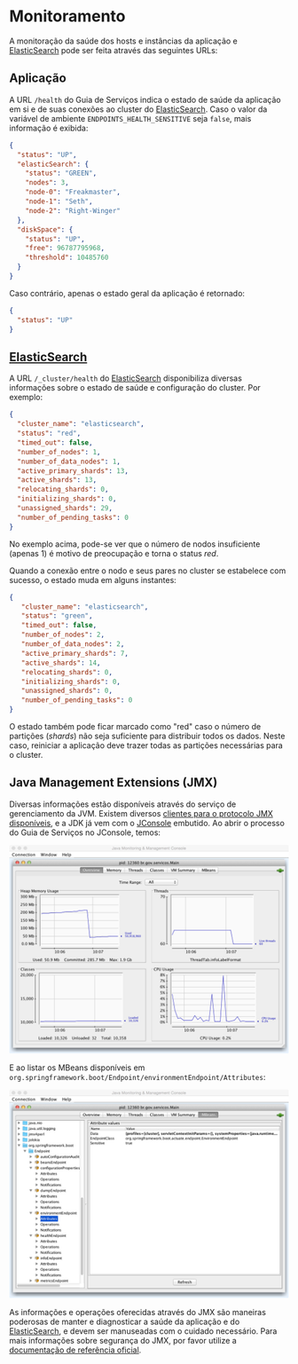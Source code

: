 # Monitoramento

A monitoração da saúde dos hosts e instâncias da aplicação e [ElasticSearch] pode ser feita através das seguintes URLs:

## Aplicação

A URL `/health` do Guia de Serviços indica o estado de saúde da aplicação em si e de suas conexões ao cluster do [ElasticSearch]. Caso o valor da variável de ambiente `ENDPOINTS_HEALTH_SENSITIVE` seja `false`, mais informação é exibida:

```json
{
  "status": "UP",
  "elasticSearch": {
    "status": "GREEN",
    "nodes": 3,
    "node-0": "Freakmaster",
    "node-1": "Seth",
    "node-2": "Right-Winger"
  },
  "diskSpace": {
    "status": "UP",
    "free": 96787795968,
    "threshold": 10485760
  }
}
```

Caso contrário, apenas o estado geral da aplicação é retornado:

```json
{
  "status": "UP"
}
```

## [ElasticSearch]

A URL `/_cluster/health` do [ElasticSearch] disponibiliza diversas informações sobre o estado de saúde e configuração do cluster. Por exemplo:

```json
{
  "cluster_name": "elasticsearch",
  "status": "red",
  "timed_out": false,
  "number_of_nodes": 1,
  "number_of_data_nodes": 1,
  "active_primary_shards": 13,
  "active_shards": 13,
  "relocating_shards": 0,
  "initializing_shards": 0,
  "unassigned_shards": 29,
  "number_of_pending_tasks": 0
}
```

No exemplo acima, pode-se ver que o número de nodos insuficiente (apenas 1) é motivo de preocupação e torna o status *red*.

Quando a conexão entre o nodo e seus pares no cluster se estabelece com sucesso, o estado muda em alguns instantes:

```json
{
   "cluster_name": "elasticsearch",
   "status": "green",
   "timed_out": false,
   "number_of_nodes": 2,
   "number_of_data_nodes": 2,
   "active_primary_shards": 7,
   "active_shards": 14,
   "relocating_shards": 0,
   "initializing_shards": 0,
   "unassigned_shards": 0,
   "number_of_pending_tasks": 0
}
```

O estado também pode ficar marcado como "red" caso o número de partições (_shards_) não seja suficiente para distribuir todos os dados. Neste caso, reiniciar a aplicação deve trazer todas as partições necessárias para o cluster.

## Java Management Extensions (JMX)

Diversas informações estão disponíveis através do serviço de gerenciamento da JVM. Existem diversos [clientes para o protocolo JMX disponíveis](http://java-source.net/open-source/jmx), e a JDK já vem com o [JConsole](http://docs.oracle.com/javase/7/docs/technotes/guides/management/jconsole.html) embutido. Ao abrir o processo do Guia de Serviços no JConsole, temos:

![JConsole: Overview](/desenvolvimento/jconsole-overview.png)

E ao listar os MBeans disponíveis em `org.springframework.boot/Endpoint/environmentEndpoint/Attributes`:

![JConsole: Environments](/desenvolvimento/jconsole-environment.png)

As informações e operações oferecidas através do JMX são maneiras poderosas de manter e diagnosticar a saúde da aplicação e do [ElasticSearch], e devem ser manuseadas com o cuidado necessário. Para mais informações sobre segurança do JMX, por favor utilize a [documentação de referência oficial](http://docs.oracle.com/javase/8/docs/technotes/guides/management/agent.html).

[ElasticSearch]:/desenvolvimento/elasticsearch.md